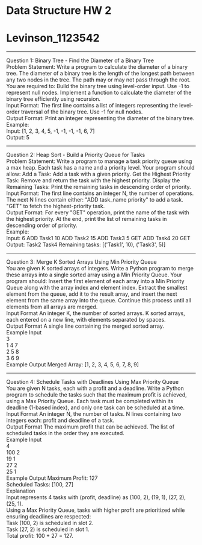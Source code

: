# Data Structure HW 2
# Levinson_1123542
--------------------------------------------------------------------------------------------
Question 1: Binary Tree - Find the Diameter of a Binary Tree
<br>
Problem Statement:
Write a program to calculate the diameter of a binary tree. The diameter of a binary tree is the length of the longest path between any two nodes in the tree. The path may or may not pass through the root.
<br>
You are required to:
Build the binary tree using level-order input. Use -1 to represent null nodes.
Implement a function to calculate the diameter of the binary tree efficiently using recursion.
<br>
Input Format:
The first line contains a list of integers representing the level-order traversal of the binary tree. Use -1 for null nodes.
<br>
Output Format:
Print an integer representing the diameter of the binary tree.
<br>
Example:
<br>
Input:
[1, 2, 3, 4, 5, -1, -1, -1, -1, 6, 7]
<br>
Output:
5

--------------------------------------------------------------------------------------------
Question 2: Heap Sort - Build a Priority Queue for Tasks
<br>
Problem Statement:
Write a program to manage a task priority queue using a max heap. Each task has a name and a priority level. Your program should allow:
Add a Task: Add a task with a given priority.
Get the Highest Priority Task: Remove and return the task with the highest priority.
Display the Remaining Tasks: Print the remaining tasks in descending order of priority.
<br>
Input Format:
The first line contains an integer N, the number of operations.
The next N lines contain either:
"ADD task_name priority" to add a task.
"GET" to fetch the highest-priority task.
<br>
Output Format:
For every "GET" operation, print the name of the task with the highest priority.
At the end, print the list of remaining tasks in descending order of priority.
<br>
Example:
<br>
Input:
6
ADD Task1 10
ADD Task2 15
ADD Task3 5
GET
ADD Task4 20
GET
<br>
Output:
Task2
Task4
Remaining tasks: [('Task1', 10), ('Task3', 5)]

--------------------------------------------------------------------------------------------
Question 3: Merge K Sorted Arrays Using Min Priority Queue
<br>
You are given K sorted arrays of integers. Write a Python program to merge these arrays into a single sorted array using a Min Priority Queue.
Your program should:
Insert the first element of each array into a Min Priority Queue along with the array index and element index.
Extract the smallest element from the queue, add it to the result array, and insert the next element from the same array into the queue.
Continue this process until all elements from all arrays are merged.
<br>
Input Format
An integer K, the number of sorted arrays.
K sorted arrays, each entered on a new line, with elements separated by spaces.
<br>
Output Format
A single line containing the merged sorted array.
<br>
Example Input
<br>
3
<br>
1 4 7
<br>
2 5 8
<br>
3 6 9
<br>
Example Output
Merged Array: [1, 2, 3, 4, 5, 6, 7, 8, 9]

--------------------------------------------------------------------------------------------
Question 4: Schedule Tasks with Deadlines Using Max Priority Queue
<br>
You are given N tasks, each with a profit and a deadline. Write a Python program to schedule the tasks such that the maximum profit is achieved, using a Max Priority Queue.
Each task must be completed within its deadline (1-based index), and only one task can be scheduled at a time.
<br>
Input Format
An integer N, the number of tasks.
N lines containing two integers each: profit and deadline of a task.
<br>
Output Format
The maximum profit that can be achieved.
The list of scheduled tasks in the order they are executed.
<br>
Example Input
<br>
4
<br>
100   2
<br>
19   1
<br>
27   2
<br>
25   1
<br>
Example Output
Maximum Profit: 127
<br>
Scheduled Tasks: [100, 27]
<br>
Explanation
<br>
Input represents 4 tasks with (profit, deadline) as (100, 2), (19, 1), (27, 2), (25, 1).
<br>
Using a Max Priority Queue, tasks with higher profit are prioritized while ensuring deadlines are respected:
<br>
Task (100, 2) is scheduled in slot 2.
<br>
Task (27, 2) is scheduled in slot 1.
<br>
Total profit: 100 + 27 = 127.
